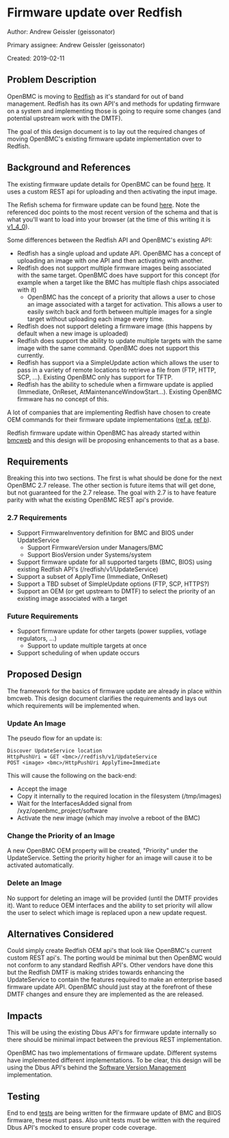 # Firmware update over Redfish

Author: Andrew Geissler (geissonator)

Primary assignee: Andrew Geissler (geissonator)

Created: 2019-02-11

## Problem Description
OpenBMC is moving to [Redfish][1] as it's standard for out of band management.
Redfish has its own API's and methods for updating firmware on a system and
implementing those is going to require some changes (and potential upstream work
with the DMTF).

The goal of this design document is to lay out the required changes of moving
OpenBMC's existing firmware update implementation over to Redfish.

## Background and References
The existing firmware update details for OpenBMC can be found [here][2].
It uses a custom REST api for uploading and then activating the input image.

The Refish schema for firmware update can be found [here][3]. Note the
referenced doc points to the most recent version of the schema and that is
what you'll want to load into your browser (at the time of this writing it is
[v1_4_0][4]).

Some differences between the Redfish API and OpenBMC's existing API:
- Redfish has a single upload and update API. OpenBMC has a concept of uploading
  an image with one API and then activating with another.
- Redfish does not support multiple firmware images being associated with the
  same target. OpenBMC does have support for this concept (for example when a
  target like the BMC has multiple flash chips associated with it)
  - OpenBMC has the concept of a priority that allows a user to chose an
    image associated with a target for activation. This allows a user to easily
    switch back and forth between multiple images for a single target without
    uploading each image every time.
- Redfish does not support deleting a firmware image (this happens by default
  when a new image is uploaded)
- Redfish does support the ability to update multiple targets with the same
  image with the same command. OpenBMC does not support this currently.
- Redfish has support via a SimpleUpdate action which allows the user to
  pass in a variety of remote locations to retrieve a file from
  (FTP, HTTP, SCP, ...). Existing OpenBMC only has support for TFTP.
- Redfish has the ability to schedule when a firmware update is applied
  (Immediate, OnReset, AtMaintenanceWindowStart...). Existing OpenBMC firmware
  has no concept of this.

A lot of companies that are implementing Redfish have chosen to create OEM
commands for their firmware update implementations ([ref a][5], [ref b][6]).

Redfish firmware update within OpenBMC has already started within [bmcweb][7]
and this design will be proposing enhancements to that as a base.

## Requirements

Breaking this into two sections. The first is what should be done for the next
OpenBMC 2.7 release. The other section is future items that will get done, but
not guaranteed for the 2.7 release. The goal with 2.7 is to have feature parity
with what the existing OpenBMC REST api's provide.

### 2.7 Requirements
- Support FirmwareInventory definition for BMC and BIOS under UpdateService
  - Support FirmwareVersion under Managers/BMC
  - Support BiosVersion under Systems/system
- Support firmware update for all supported targets (BMC, BIOS) using existing
  Redfish API's (/redfish/v1/UpdateService)
- Support a subset of ApplyTime (Immediate, OnReset)
- Support a TBD subset of SimpleUpdate options (FTP, SCP, HTTPS?)
- Support an OEM (or get upstream to DMTF) to select the priority of an existing
  image associated with a target

### Future Requirements
- Support firmware update for other targets (power supplies, votlage regulators,
  ...)
  - Support to update multiple targets at once
- Support scheduling of when update occurs

## Proposed Design

The framework for the basics of firmware update are already in place within
bmcweb. This design document clarifies the requirements and lays out which
requirements will be implemented when.

### Update An Image

The pseudo flow for an update is:
```
Discover UpdateService location
HttpPushUri = GET <bmc>//redfish/v1/UpdateService
POST <image> <bmc>/HttpPushUri ApplyTime=Immediate
```
This will cause the following on the back-end:
- Accept the image
- Copy it internally to the required location in the filesystem (/tmp/images)
- Wait for the InterfacesAdded signal from /xyz/openbmc_project/software
- Activate the new image (which may involve a reboot of the BMC)


### Change the Priority of an Image

A new OpenBMC OEM property will be created, "Priority" under the UpdateService.
Setting the priority higher for an image will cause it to be activated
automatically.

### Delete an Image
No support for deleting an image will be provided (until the DMTF provides it).
Want to reduce OEM interfaces and the ability to set priority will allow the
user to select which image is replaced upon a new update request.

## Alternatives Considered
Could simply create Redfish OEM api's that look like OpenBMC's current custom
REST api's. The porting would be minimal but then OpenBMC would not conform
to any standard Redfish API's. Other vendors have done this but the Redfish
DMTF is making strides towards enhancing the UpdateService to contain the
features required to make an enterprise based firmware update API. OpenBMC
should just stay at the forefront of these DMTF changes and ensure they are
implemented as the are released.

## Impacts
This will be using the existing Dbus API's for firmware update internally so
there should be minimal impact between the previous REST implementation.

OpenBMC has two implementations of firmware update. Different systems have
implemented different implementations. To be clear, this design will be using
the Dbus API's behind the [Software Version Management][8] implementation.

## Testing
End to end [tests][9] are being written for the firmware update of BMC and BIOS
firmware, these must pass. Also unit tests must be written with the required
Dbus API's mocked to ensure proper code coverage.

[1]: https://redfish.dmtf.org/
[2]: https://github.com/openbmc/docs/blob/master/code-update/ubi-code-update.md#steps-to-update
[3]: http://redfish.dmtf.org/schemas/v1/UpdateService.json
[4]: http://redfish.dmtf.org/schemas/v1/UpdateService.v1_4_0.json#/definitions/UpdateService
[5]: https://www.supermicro.com/manuals/other/RedfishRefGuide.pdf
[6]: https://github.com/dell/iDRAC-Redfish-Scripting/blob/master/Redfish%20Python/DeviceFirmwareDellUpdateServiceREDFISH.py
[7]: https://github.com/openbmc/bmcweb/blob/master/redfish-core/lib/update_service.hpp
[8]: https://github.com/openbmc/phosphor-dbus-interfaces/blob/master/xyz/openbmc_project/Software/README.md
[9]: https://github.com/openbmc/openbmc-test-automation

